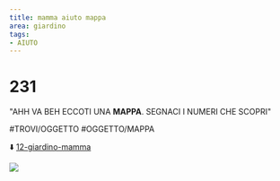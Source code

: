 ```yaml
---
title: mamma aiuto mappa
area: giardino
tags:
- AIUTO
---
```

# 231
"AHH VA BEH ECCOTI UNA **MAPPA**. SEGNACI I NUMERI CHE SCOPRI"

#TROVI/OGGETTO #OGGETTO/MAPPA

⬇️ [12-giardino-mamma](12-giardino-mamma.md) 

![](../_assets/special/gioco_mappa.jpg)